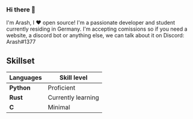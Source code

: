 ### Hi there 👋
I'm Arash, I ❤︎ open source!
I'm a passionate developer and student currently residing in Germany.
I'm accepting comissions so if you need a website, a discord bot or anything else, we can talk about it on Discord: Arash#1377

## Skillset

| Languages | Skill level |
| --------- | ----------- |
| **Python** | Proficient |
| **Rust** | Currently learning |
| **C** | Minimal |
